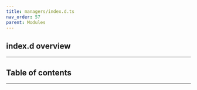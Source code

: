 ```yaml
---
title: managers/index.d.ts
nav_order: 57
parent: Modules
---
```


## index.d overview

---

<h2 class="text-delta">Table of contents</h2>

---
